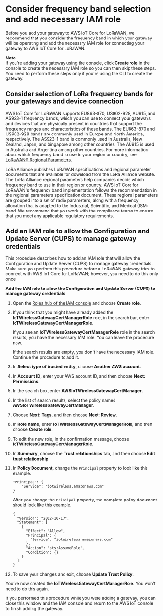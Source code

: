 # Consider frequency band selection and add necessary IAM role<a name="connect-iot-lorawan-rfregion-permissions"></a>

Before you add your gateway to AWS IoT Core for LoRaWAN, we recommend that you consider the frequency band in which your gateway will be operating and add the necessary IAM role for connecting your gateway to AWS IoT Core for LoRaWAN\.

**Note**  
If you're adding your gateway using the console, click **Create role** in the console to create the necessary IAM role so you can then skip these steps\. You need to perform these steps only if you're using the CLI to create the gateway\.

## Consider selection of LoRa frequency bands for your gateways and device connection<a name="connect-iot-lorawan-frequency-bands"></a>

AWS IoT Core for LoRaWAN supports EU863\-870, US902\-928, AU915, and AS923\-1 frequency bands, which you can use to connect your gateways and devices that are physically present in countries that support the frequency ranges and characteristics of these bands\. The EU863\-870 and US902\-928 bands are commonly used in Europe and North America, respectively\. The AS923\-1 band is commonly used in Australia, New Zealand, Japan, and Singapore among other countries\. The AU915 is used in Australia and Argentina among other countries\. For more information about which frequency band to use in your region or country, see [ LoRaWAN® Regional Parameters](https://lora-alliance.org/resource_hub/rp2-101-lorawan-regional-parameters-2/)\. 

LoRa Alliance publishes LoRaWAN specifications and regional parameter documents that are available for download from the LoRa Alliance website\. The LoRa Alliance regional parameters help companies decide which frequency band to use in their region or country\. AWS IoT Core for LoRaWAN's frequency band implementation follows the recommendation in the regional parameters specification document\. These regional parameters are grouped into a set of radio parameters, along with a frequency allocation that is adapted to the Industrial, Scientific, and Medical \(ISM\) band\. We recommend that you work with the compliance teams to ensure that you meet any applicable regulatory requirements\. 

## Add an IAM role to allow the Configuration and Update Server \(CUPS\) to manage gateway credentials<a name="connect-iot-lorawan-onboard-permissions"></a>

This procedure describes how to add an IAM role that will allow the Configuration and Update Server \(CUPS\) to manage gateway credentials\. Make sure you perform this procedure before a LoRaWAN gateway tries to connect with AWS IoT Core for LoRaWAN; however, you need to do this only once\.

**Add the IAM role to allow the Configuration and Update Server \(CUPS\) to manage gateway credentials**

1. Open the [ Roles hub of the IAM console](https://console.aws.amazon.com/iam/home#/roles) and choose **Create role**\.

1. If you think that you might have already added the **IoTWirelessGatewayCertManagerRole** role, in the search bar, enter **IoTWirelessGatewayCertManagerRole**\.

   If you see an **IoTWirelessGatewayCertManagerRole** role in the search results, you have the necessary IAM role\. You can leave the procedure now\.

   If the search results are empty, you don't have the necessary IAM role\. Continue the procedure to add it\.

1. In **Select type of trusted entity**, choose **Another AWS account**\.

1. In **Account ID**, enter your AWS account ID, and then choose **Next: Permissions**\.

1. In the search box, enter **AWSIoTWirelessGatewayCertManager**\.

1. In the list of search results, select the policy named **AWSIoTWirelessGatewayCertManager**\.

1. Choose **Next: Tags**, and then choose **Next: Review**\.

1. In **Role name**, enter **IoTWirelessGatewayCertManagerRole**, and then choose **Create role**\.

1. To edit the new role, in the confirmation message, choose **IoTWirelessGatewayCertManagerRole**\.

1. In **Summary**, choose the **Trust relationships** tab, and then choose **Edit trust relationship**\.

1. In **Policy Document**, change the `Principal` property to look like this example\.

   ```
   "Principal": { 
       "Service": "iotwireless.amazonaws.com" 
   },
   ```

   After you change the `Principal` property, the complete policy document should look like this example\.

   ```
   {
     "Version": "2012-10-17",
     "Statement": [
       {
         "Effect": "Allow",
         "Principal": {
           "Service": "iotwireless.amazonaws.com"
         },
         "Action": "sts:AssumeRole",
         "Condition": {}
       }
     ]
   }
   ```

1. To save your changes and exit, choose **Update Trust Policy**\.

You’ve now created the **IoTWirelessGatewayCertManagerRole**\. You won’t need to do this again\.

If you performed this procedure while you were adding a gateway, you can close this window and the IAM console and return to the AWS IoT console to finish adding the gateway\. 
